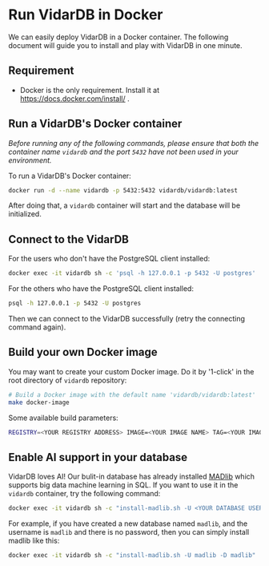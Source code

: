 # Run VidarDB in Docker

We can easily deploy VidarDB in a Docker container. The following document will guide you to install and play with VidarDB in one minute.

## Requirement

- Docker is the only requirement. Install it at https://docs.docker.com/install/ .

## Run a VidarDB's Docker container

*Before running any of the following commands, please ensure that both the container name `vidardb` and the port `5432` have not been used in your environment.*

To run a VidarDB's Docker container:

```sh
docker run -d --name vidardb -p 5432:5432 vidardb/vidardb:latest
```

After doing that, a `vidardb` container will start and the database will be initialized.

## Connect to the VidarDB

For the users who don't have the PostgreSQL client installed:

```sh
docker exec -it vidardb sh -c 'psql -h 127.0.0.1 -p 5432 -U postgres'
```

For the others who have the PostgreSQL client installed:

```sh
psql -h 127.0.0.1 -p 5432 -U postgres
```

Then we can connect to the VidarDB successfully (retry the connecting command again).

## Build your own Docker image

You may want to create your custom Docker image. Do it by '1-click' in the root directory of `vidardb` repository:

```sh
# Build a Docker image with the default name 'vidardb/vidardb:latest'
make docker-image
```

Some available build parameters:

```sh
REGISTRY=<YOUR REGISTRY ADDRESS> IMAGE=<YOUR IMAGE NAME> TAG=<YOUR IMAGE TAG> make docker-image 
```

## Enable AI support in your database

VidarDB loves AI! Our bulit-in database has already installed [MADlib](https://madlib.apache.org/) which supports big data machine learning in SQL. If you want to use it in the `vidardb` container, try the following command:

```sh
docker exec -it vidardb sh -c "install-madlib.sh -U <YOUR DATABASE USERNAME> -P <YOUR DATABASE PASSWORD> -D <YOUR DATABASE NAME>"
```

For example, if you have created a new database named `madlib`, and the username is `madlib` and there is no password,
then you can simply install madlib like this:

```sh
docker exec -it vidardb sh -c "install-madlib.sh -U madlib -D madlib"
```
